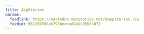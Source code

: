 ```yaml
---
title: AppStories
params:
  feedlink: https://mastodon.macstories.net/@appstories.rss
  feedid: 951190706a5798beecad2a1c9553b872
---
```

